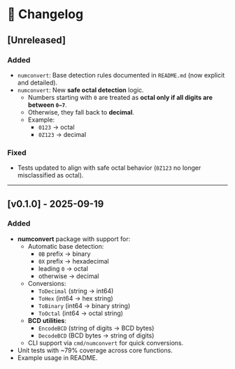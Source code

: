 # 📜 Changelog

## [Unreleased]

### Added

- `numconvert`: Base detection rules documented in `README.md` (now explicit and detailed).
- `numconvert`: New **safe octal detection** logic.  
  - Numbers starting with `0` are treated as **octal only if all digits are between `0–7`**.  
  - Otherwise, they fall back to **decimal**.  
  - Example:  
    - `0123` → octal  
    - `0Z123` → decimal  

### Fixed

- Tests updated to align with safe octal behavior (`0Z123` no longer misclassified as octal).

---

## [v0.1.0] - 2025-09-19

### Added

- **numconvert** package with support for:
  - Automatic base detection:
    - `0B` prefix → binary  
    - `0X` prefix → hexadecimal  
    - leading `0` → octal  
    - otherwise → decimal  
  - Conversions:
    - `ToDecimal` (string → int64)  
    - `ToHex` (int64 → hex string)  
    - `ToBinary` (int64 → binary string)  
    - `ToOctal` (int64 → octal string)  
  - **BCD utilities**:
    - `EncodeBCD` (string of digits → BCD bytes)  
    - `DecodeBCD` (BCD bytes → string of digits)  
  - CLI support via `cmd/numconvert` for quick conversions.
- Unit tests with ~79% coverage across core functions.
- Example usage in README.
